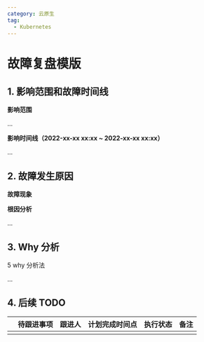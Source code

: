 ```yaml
---
category: 云原生
tag:
  - Kubernetes
---
```


# 故障复盘模版

## 1. 影响范围和故障时间线

**影响范围**

...

**影响时间线（**2022-xx-xx xx:xx ~ 2022-xx-xx xx:xx**）**

...

## 2. 故障发生原因

**故障现象**

**根因分析**

...

## 3. Why 分析

5 why 分析法

...

## 4. 后续 TODO

|      | 待跟进事项 | 跟进人 | 计划完成时间点 | 执行状态 | 备注 |
| :--- | :--------- | :----- | :------------- | :------- | :--- |
|      |            |        |                |          |      |

